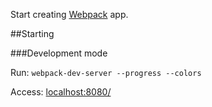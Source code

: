 Start creating [Webpack](http://webpack.github.io/) app.


##Starting

###Development mode

Run: ` webpack-dev-server --progress --colors `

Access: [localhost:8080/](http://localhost:8080/)

